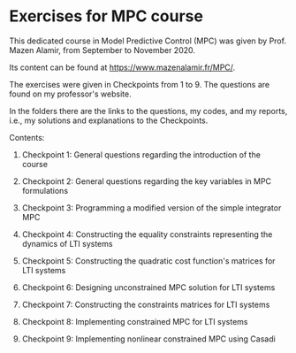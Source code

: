# Exercises for MPC course

This dedicated course in Model Predictive Control (MPC) was given by Prof. Mazen Alamir, from September to November 2020. 

Its content can be found at https://www.mazenalamir.fr/MPC/.

The exercises were given in Checkpoints from 1 to 9. The questions are found on my professor's website. 

In the folders there are the links to the questions, my codes, and my reports, i.e., my solutions and explanations to the Checkpoints.

Contents:

1. Checkpoint 1: General questions regarding the introduction of the course

2. Checkpoint 2: General questions regarding the key variables in MPC formulations

3. Checkpoint 3: Programming a modified version of the simple integrator MPC

4. Checkpoint 4: Constructing the equality constraints representing the dynamics of LTI systems

5. Checkpoint 5: Constructing the quadratic cost function's matrices for LTI systems

6. Checkpoint 6: Designing unconstrained MPC solution for LTI systems

7. Checkpoint 7: Constructing the constraints matrices for LTI systems

8. Checkpoint 8: Implementing constrained MPC for LTI systems

9. Checkpoint 9: Implementing nonlinear constrained MPC using Casadi
